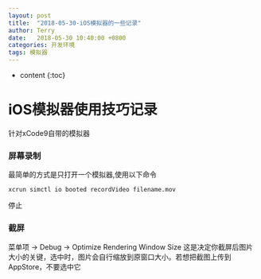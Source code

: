 ```yaml
---
layout: post
title:  "2018-05-30-iOS模拟器的一些记录"
author: Terry
date:   2018-05-30 10:40:00 +0800
categories: 开发环境
tags: 模拟器
---
```

 
* content
{:toc}

# iOS模拟器使用技巧记录

针对xCode9自带的模拟器






### 屏幕录制
最简单的方式是只打开一个模拟器,使用以下命令

```objc
xcrun simctl io booted recordVideo filename.mov
```

停止

### 截屏
菜单项 -> Debug -> Optimize Rendering Window Size
这是决定你截屏后图片大小的关键，选中时，图片会自行缩放到原窗口大小。若想把截图上传到AppStore，不要选中它



